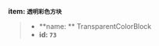 <!-- BEGIN_AUTOGEN: do NOT edit in this block -->

**item: `透明彩色方块`**

> * **name: ** TransparentColorBlock
> * **id: `73`**

<!-- END_AUTOGEN-->
